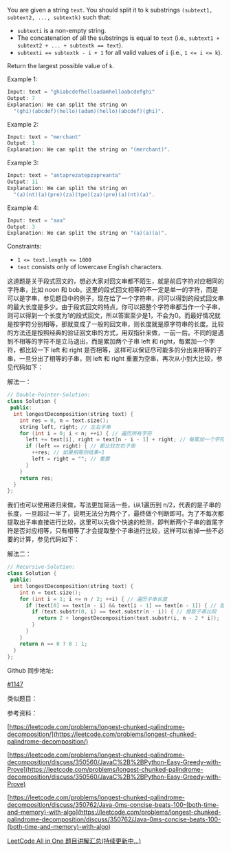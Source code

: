 You are given a string `text`. You should split it to k substrings `(subtext1, subtext2, ..., subtextk)` such that:

- `subtexti` is a non-empty string.
- The concatenation of all the substrings is equal to `text` (i.e., `subtext1 + subtext2 + ... + subtextk == text`).
- `subtexti == subtextk - i + 1` for all valid values of `i` (i.e., `1 <= i <= k`).

Return the largest possible value of `k`.

Example 1:

```c
Input: text = "ghiabcdefhelloadamhelloabcdefghi"
Output: 7
Explanation: We can split the string on
  "(ghi)(abcdef)(hello)(adam)(hello)(abcdef)(ghi)".
```

Example 2:

```c
Input: text = "merchant"
Output: 1
Explanation: We can split the string on "(merchant)".
```

Example 3:

```c
Input: text = "antaprezatepzapreanta"
Output: 11
Explanation: We can split the string on
  "(a)(nt)(a)(pre)(za)(tpe)(za)(pre)(a)(nt)(a)".
```

Example 4:

```c
Input: text = "aaa"
Output: 3
Explanation: We can split the string on "(a)(a)(a)".
```

Constraints:

- `1 <= text.length <= 1000`
- `text` consists only of lowercase English characters.

这道题是关于段式回文的，想必大家对回文串都不陌生，就是前后字符对应相同的字符串，比如 noon 和 bob。这里的段式回文相等的不一定是单一的字符，而是可以是字串，参见题目中的例子，现在给了一个字符串，问可以得到的段式回文串的最大长度是多少。由于段式回文的特点，你可以把整个字符串都当作一个子串，则可以得到一个长度为1的段式回文，所以答案至少是1，不会为0。而最好情况就是按字符分别相等，那就变成了一般的回文串，则长度就是原字符串的长度。比较的方法还是按照经典的验证回文串的方式，用双指针来做，一前一后。不同的是遇到不相等的字符不是立马退出，而是累加两个子串 left 和 right，每累加一个字符，都比较一下 left 和 right 是否相等，这样可以保证尽可能多的分出来相等的子串，一旦分出了相等的子串，则 left 和 right 重置为空串，再次从小到大比较，参见代码如下：

解法一：

```cpp
// Double-Pointer-Solution:
class Solution {
 public:
  int longestDecomposition(string text) {
    int res = 0, n = text.size();
    string left, right; // 左右子串
    for (int i = 0; i < n; ++i) { // 遍历所有字符
      left += text[i], right = text[n - i - 1] + right; // 每累加一个字符
      if (left == right) { // 都比较左右子串
        ++res; // 如果相等则结果+1
        left = right = ""; // 重置
      }
    }
    return res;
  }
};
```

我们也可以使用递归来做，写法更加简洁一些，i从1遍历到 n/2，代表的是子串的长度，一旦超过一半了，说明无法分为两个了，最终做个判断即可。为了不每次都提取出子串直接进行比较，这里可以先做个快速的检测，即判断两个子串的首尾字符是否对应相等，只有相等了才会提取整个子串进行比较，这样可以省掉一些不必要的计算，参见代码如下：

解法二：

```cpp
// Recursive-Solution:
class Solution {
 public:
  int longestDecomposition(string text) {
    int n = text.size();
    for (int i = 1; i <= n / 2; ++i) { // 遍历子串长度
      if (text[0] == text[n - i] && text[i - 1] == text[n - 1]) { // 首尾相等
        if (text.substr(0, i) == text.substr(n - i)) { // 提取子串比较
          return 2 + longestDecomposition(text.substr(i, n - 2 * i));
        }
      }
    }
    return n == 0 ? 0 : 1;
  }
};
```

Github 同步地址:

[#1147](https://github.com/grandyang/leetcode/issues/1147)

类似题目：

参考资料：

[https://leetcode.com/problems/longest-chunked-palindrome-decomposition/](https://leetcode.com/problems/longest-chunked-palindrome-decomposition/)

[https://leetcode.com/problems/longest-chunked-palindrome-decomposition/discuss/350560/JavaC%2B%2BPython-Easy-Greedy-with-Prove](https://leetcode.com/problems/longest-chunked-palindrome-decomposition/discuss/350560/JavaC%2B%2BPython-Easy-Greedy-with-Prove)

[](<https://leetcode.com/problems/longest-chunked-palindrome-decomposition/discuss/350762/Java-0ms-concise-beats-100-(both-time-and-memory)-with-algo>)[https://leetcode.com/problems/longest-chunked-palindrome-decomposition/discuss/350762/Java-0ms-concise-beats-100-(both-time-and-memory)-with-algo](<https://leetcode.com/problems/longest-chunked-palindrome-decomposition/discuss/350762/Java-0ms-concise-beats-100-(both-time-and-memory)-with-algo>)

[LeetCode All in One 题目讲解汇总(持续更新中...)](https://www.cnblogs.com/grandyang/p/4606334.html)
